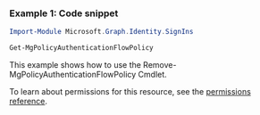 ### Example 1: Code snippet

```powershellImport-Module Microsoft.Graph.Identity.SignIns

Get-MgPolicyAuthenticationFlowPolicy
```
This example shows how to use the Remove-MgPolicyAuthenticationFlowPolicy Cmdlet.
To learn about permissions for this resource, see the [permissions reference](/graph/permissions-reference).

